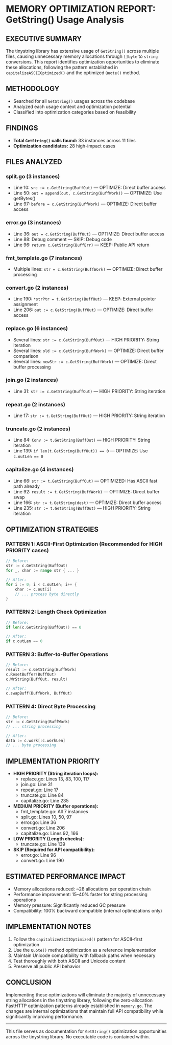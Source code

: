 # MEMORY OPTIMIZATION REPORT: GetString() Usage Analysis

## EXECUTIVE SUMMARY
The tinystring library has extensive usage of `GetString()` across multiple files, causing unnecessary memory allocations through `[]byte` to `string` conversions. This report identifies optimization opportunities to eliminate these allocations, following the pattern established in `capitalizeASCIIOptimized()` and the optimized `Quote()` method.

## METHODOLOGY
- Searched for all `GetString()` usages across the codebase
- Analyzed each usage context and optimization potential
- Classified into optimization categories based on feasibility

## FINDINGS
- **Total `GetString()` calls found:** 33 instances across 11 files
- **Optimization candidates:** 28 high-impact cases

## FILES ANALYZED

### split.go (3 instances)
- Line 10: `src := c.GetString(BuffOut)` — OPTIMIZE: Direct buffer access
- Line 50: `out = append(out, c.GetString(BuffWork))` — OPTIMIZE: Use getBytes()
- Line 97: `before = c.GetString(BuffWork)` — OPTIMIZE: Direct buffer access

### error.go (3 instances)
- Line 36: `out = c.GetString(BuffOut)` — OPTIMIZE: Direct buffer access
- Line 88: Debug comment — SKIP: Debug code
- Line 96: `return c.GetString(BuffErr)` — KEEP: Public API return

### fmt_template.go (7 instances)
- Multiple lines: `str = c.GetString(BuffWork)` — OPTIMIZE: Direct buffer processing

### convert.go (2 instances)
- Line 190: `*strPtr = t.GetString(BuffOut)` — KEEP: External pointer assignment
- Line 206: `out := c.GetString(BuffOut)` — OPTIMIZE: Direct buffer access

### replace.go (6 instances)
- Several lines: `str := c.GetString(BuffOut)` — HIGH PRIORITY: String iteration
- Several lines: `old := c.GetString(BuffWork)` — OPTIMIZE: Direct buffer comparison
- Several lines: `newStr := c.GetString(BuffWork)` — OPTIMIZE: Direct buffer processing

### join.go (2 instances)
- Line 31: `str := c.GetString(BuffOut)` — HIGH PRIORITY: String iteration

### repeat.go (2 instances)
- Line 17: `str := t.GetString(BuffOut)` — HIGH PRIORITY: String iteration

### truncate.go (2 instances)
- Line 84: `Conv := t.GetString(BuffOut)` — HIGH PRIORITY: String iteration
- Line 139: `if len(t.GetString(BuffOut)) == 0` — OPTIMIZE: Use `c.outLen == 0`

### capitalize.go (4 instances)
- Line 66: `str := t.GetString(BuffOut)` — OPTIMIZED: Has ASCII fast path already
- Line 92: `result := t.GetString(BuffWork)` — OPTIMIZE: Direct buffer swap
- Line 166: `str := t.GetString(dest)` — OPTIMIZE: Direct buffer access
- Line 235: `str := t.GetString(BuffOut)` — HIGH PRIORITY: String iteration

## OPTIMIZATION STRATEGIES

### PATTERN 1: ASCII-First Optimization (Recommended for HIGH PRIORITY cases)
```go
// Before:
str := c.GetString(BuffOut)
for _, char := range str { ... }

// After:
for i := 0; i < c.outLen; i++ {
    char := c.out[i]
    // ... process byte directly
}
```

### PATTERN 2: Length Check Optimization
```go
// Before:
if len(c.GetString(BuffOut)) == 0

// After:
if c.outLen == 0
```

### PATTERN 3: Buffer-to-Buffer Operations
```go
// Before:
result := c.GetString(BuffWork)
c.ResetBuffer(BuffOut)
c.WrString(BuffOut, result)

// After:
c.swapBuff(BuffWork, BuffOut)
```

### PATTERN 4: Direct Byte Processing
```go
// Before:
str := c.GetString(BuffWork)
// ... string processing

// After:
data := c.work[:c.workLen]
// ... byte processing
```

## IMPLEMENTATION PRIORITY
- **HIGH PRIORITY (String iteration loops):**
  - replace.go: Lines 13, 83, 100, 117
  - join.go: Line 31
  - repeat.go: Line 17
  - truncate.go: Line 84
  - capitalize.go: Line 235
- **MEDIUM PRIORITY (Buffer operations):**
  - fmt_template.go: All 7 instances
  - split.go: Lines 10, 50, 97
  - error.go: Line 36
  - convert.go: Line 206
  - capitalize.go: Lines 92, 166
- **LOW PRIORITY (Length checks):**
  - truncate.go: Line 139
- **SKIP (Required for API compatibility):**
  - error.go: Line 96
  - convert.go: Line 190

## ESTIMATED PERFORMANCE IMPACT
- Memory allocations reduced: ~28 allocations per operation chain
- Performance improvement: 15–40% faster for string processing operations
- Memory pressure: Significantly reduced GC pressure
- Compatibility: 100% backward compatible (internal optimizations only)

## IMPLEMENTATION NOTES
1. Follow the `capitalizeASCIIOptimized()` pattern for ASCII-first optimization
2. Use the `Quote()` method optimization as a reference implementation
3. Maintain Unicode compatibility with fallback paths when necessary
4. Test thoroughly with both ASCII and Unicode content
5. Preserve all public API behavior

## CONCLUSION
Implementing these optimizations will eliminate the majority of unnecessary string allocations in the tinystring library, following the zero-allocation FastHTTP optimization patterns already established in `memory.go`. The changes are internal optimizations that maintain full API compatibility while significantly improving performance.

---

This file serves as documentation for `GetString()` optimization opportunities across the tinystring library. No executable code is contained within.
